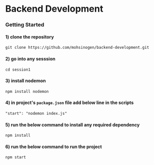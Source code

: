 
# Backend Development


### Getting Started


#### 1) clone the repository
```
git clone https://github.com/mohsinogen/backend-development.git
```
#### 2) go into any sesssion
```
cd session1
```

#### 3) install nodemon
```
npm install nodemon
```

#### 4) in project's ```package.json``` file add below line in the scripts
```
"start": "nodemon index.js"
```

#### 5) run the below command to install any required dependency
```
npm install
```

#### 6) run the below command to run the project
```
npm start
```
